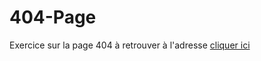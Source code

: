 # 404-Page

Exercice sur la page 404 à retrouver à l'adresse [cliquer ici ]( https://marween.github.io/404-Page/)
